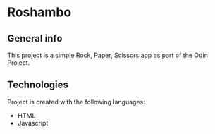 # Roshambo

## General info
This project is a simple Rock, Paper, Scissors app as part of the Odin Project.

## Technologies
Project is created with the following languages:
* HTML
* Javascript